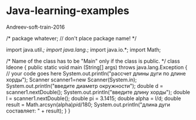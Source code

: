 # Java-learning-examples
Andreev-soft-train-2016


/* package whatever; // don't place package name! */

import java.util.*;
import java.lang.*;
import java.io.*;
import Math;


/* Name of the class has to be "Main" only if the class is public. */
class Ideone
{
	public static void main (String[] args) throws java.lang.Exception
	{
		// your code goes here
	System.out.println("рассчет длины дуги по длине хорды");
	Scanner scanner1=new Scanner(System.in);
	System.out.println("введите диаметр окружности");
	double d = scanner1.nextDouble();
	System.out.println("введите длину хорды");
	double l = scanner1.nextDouble();
	double pi = 3.1415;
	double alpha = l/d;
	double result = Math.arcsyn(alpha)*pi*d/180;
	System.out.println("длина дуги составляет: " + result);
	}
}

